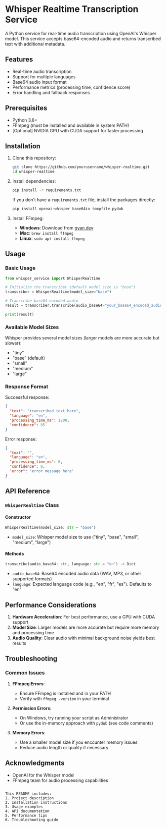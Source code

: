 
# Whisper Realtime Transcription Service

A Python service for real-time audio transcription using OpenAI's Whisper model. This service accepts base64-encoded audio and returns transcribed text with additional metadata.

## Features

- Real-time audio transcription
- Support for multiple languages
- Base64 audio input format
- Performance metrics (processing time, confidence score)
- Error handling and fallback responses

## Prerequisites

- Python 3.8+
- FFmpeg (must be installed and available in system PATH)
- [Optional] NVIDIA GPU with CUDA support for faster processing

## Installation

1. Clone this repository:
   ```bash
   git clone https://github.com/yourusername/whisper-realtime.git
   cd whisper-realtime
   ```

2. Install dependencies:
   ```bash
   pip install -r requirements.txt
   ```

   If you don't have a `requirements.txt` file, install the packages directly:
   ```bash
   pip install openai-whisper base64io tempfile pydub
   ```

3. Install FFmpeg:
   - **Windows**: Download from [gyan.dev](https://www.gyan.dev/ffmpeg/builds/)
   - **Mac**: `brew install ffmpeg`
   - **Linux**: `sudo apt install ffmpeg`

## Usage

### Basic Usage

```python
from whisper_service import WhisperRealtime

# Initialize the transcriber (default model size is "base")
transcriber = WhisperRealtime(model_size="base")

# Transcribe base64-encoded audio
result = transcriber.transcribe(audio_base64="your_base64_encoded_audio", language="en")

print(result)
```

### Available Model Sizes

Whisper provides several model sizes (larger models are more accurate but slower):
- "tiny"
- "base" (default)
- "small"
- "medium"
- "large"

### Response Format

Successful response:
```json
{
  "text": "transcribed text here",
  "language": "en",
  "processing_time_ms": 1200,
  "confidence": 85
}
```

Error response:
```json
{
  "text": "",
  "language": "en",
  "processing_time_ms": 0,
  "confidence": 0,
  "error": "error message here"
}
```

## API Reference

### `WhisperRealtime` Class

#### Constructor
```python
WhisperRealtime(model_size: str = "base")
```
- `model_size`: Whisper model size to use ("tiny", "base", "small", "medium", "large")

#### Methods
```python
transcribe(audio_base64: str, language: str = "en") -> Dict
```
- `audio_base64`: Base64 encoded audio data (WAV, MP3, or other supported formats)
- `language`: Expected language code (e.g., "en", "fr", "es"). Defaults to "en"

## Performance Considerations

1. **Hardware Acceleration**: For best performance, use a GPU with CUDA support
2. **Model Size**: Larger models are more accurate but require more memory and processing time
3. **Audio Quality**: Clear audio with minimal background noise yields best results

## Troubleshooting

### Common Issues

1. **FFmpeg Errors**:
   - Ensure FFmpeg is installed and in your PATH
   - Verify with `ffmpeg -version` in your terminal

2. **Permission Errors**:
   - On Windows, try running your script as Administrator
   - Or use the in-memory approach with `pydub` (see code comments)

3. **Memory Errors**:
   - Use a smaller model size if you encounter memory issues
   - Reduce audio length or quality if necessary

## Acknowledgments

- OpenAI for the Whisper model
- FFmpeg team for audio processing capabilities
```

This README includes:
1. Project description
2. Installation instructions
3. Usage examples
4. API documentation
5. Performance tips
6. Troubleshooting guide
